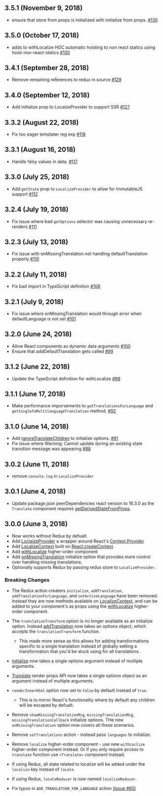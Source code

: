 ## 3.5.1 (November 9, 2018)

* ensure that store from props is initialized with initialize from props. [#130](https://github.com/ryandrewjohnson/react-localize-redux/pull/136)

## 3.5.0 (October 17, 2018)

* adds to withLocalize HOC automatic hoisting to non react statics using hoist-non-react-statics [#130](https://github.com/ryandrewjohnson/react-localize-redux/pull/130)

## 3.4.1 (September 28, 2018)

* Remove remaining references to redux in source [#129](https://github.com/ryandrewjohnson/react-localize-redux/pull/129)

## 3.4.0 (September 12, 2018)

* Add initialize prop to LocaizeProvider to support SSR [#127](https://github.com/ryandrewjohnson/react-localize-redux/pull/127)

## 3.3.2 (August 22, 2018)

* Fix too eager templater reg exp [#118](https://github.com/ryandrewjohnson/react-localize-redux/pull/118)

## 3.3.1 (August 16, 2018)

* Handle falsy values in data. [#117](https://github.com/ryandrewjohnson/react-localize-redux/pull/117)

## 3.3.0 (July 25, 2018)

* Add `getState` prop to `LocalizeProvider` to allow for ImmutableJS support [#112](https://github.com/ryandrewjohnson/react-localize-redux/pull/112)

## 3.2.4 (July 19, 2018)

* Fix issue where bad `getOptions` selector was causing unnecessary re-renders [#111](https://github.com/ryandrewjohnson/react-localize-redux/issues/111)

## 3.2.3 (July 13, 2018)

* Fix issue with onMissingTranslation not handling defaultTranslation properly [#110](https://github.com/ryandrewjohnson/react-localize-redux/pull/110)

## 3.2.2 (July 11, 2018)

* Fix bad import in TypeScript definition [#106](https://github.com/ryandrewjohnson/react-localize-redux/pull/106)

## 3.2.1 (July 9, 2018)

* Fix issue where onMissingTranslation would through error when defaultLanguage is not set [#101](https://github.com/ryandrewjohnson/react-localize-redux/issues/101)

## 3.2.0 (June 24, 2018)

* Allow React components as dynamic data arguments [#100](https://github.com/ryandrewjohnson/react-localize-redux/pull/100)
* Ensure that addDefaultTranslation gets called [#99](https://github.com/ryandrewjohnson/react-localize-redux/pull/99)

## 3.1.2 (June 22, 2018)

* Update the TypeScript definition for withLocalize [#98](https://github.com/ryandrewjohnson/react-localize-redux/pull/98)

## 3.1.1 (June 17, 2018)

* Make performance imporvements to `getTranslationsForLanguage` and `getSingleToMultilanguageTranslation` method. [#92](https://github.com/ryandrewjohnson/react-localize-redux/pull/92)

## 3.1.0 (June 14, 2018)

* Add [ignoreTranslateChildren](https://ryandrewjohnson.github.io/react-localize-redux-docs/#initialize) to initialize options. [#91](https://github.com/ryandrewjohnson/react-localize-redux-docs/pull/1)
* Fix issue where Warning: Cannot update during an existing state transition message was appearing [#88](https://github.com/ryandrewjohnson/react-localize-redux/pull/88)

## 3.0.2 (June 11, 2018)

* remove `console.log` in `LocalizeProvider`

## 3.0.1 (June 4, 2018)

* Update package.json peerDependencies react version to 16.3.0 as the `Translate` component requires [getDerivedStateFromProps](https://reactjs.org/docs/react-component.html#static-getderivedstatefromprops).

## 3.0.0 (June 3, 2018)

* Now works without Redux by defualt.
* Add [LoclaizeProvider](https://ryandrewjohnson.github.io/react-localize-redux-docs//#localizeprovider) a wrapper around React's [Context.Provider](https://reactjs.org/docs/context.html#provider)
* Add [LocalizeContext](https://ryandrewjohnson.github.io/react-localize-redux-docs/#localizecontext) built on [React.createContext](https://reactjs.org/docs/context.html#reactcreatecontext).
* Add [withLocalize](https://ryandrewjohnson.github.io/react-localize-redux-docs/#withlocalize) higher-order component
* Add [onMissingTranslation](https://ryandrewjohnson.github.io/react-localize-redux-docs/#handle-missing-translations) initialize option that provides more control over handling missing translations.
* Optionally supports Redux by passing redux store to `LocalizeProvider`.

### Breaking Changes

* The Redux action creators `initialize`, `addTranslation`, `addTranslationForLanguage`, and `setActiveLanguage` have been removed. Instead they are now methods available on [LocalizeContext](https://ryandrewjohnson.github.io/react-localize-redux-docs/#localizecontext), and can be added to your component's as props using the [withLocalize](https://ryandrewjohnson.github.io/react-localize-redux-docs/#withlocalize) higher-order component.

* The `translationTransform` option is no longer available as an initialize option. Instead [addTranslation](https://ryandrewjohnson.github.io/react-localize-redux-docs/#addtranslation) now takes an options object, which accepts the `translationTransform` function.

  * This made more sense as this allows for adding transformations specific to a single translation instead of globally setting a transformation that you'd be stuck using for all translations.

* [initialize](https://ryandrewjohnson.github.io/react-localize-redux-docs/#initialize) now takes a single options argument instead of multiple arguments.

* [Translate](https://ryandrewjohnson.github.io/react-localize-redux-docs/#render-props-api) render props API now takes a single options object as an argument instead of multiple arguments.

* `renderInnerHtml` option now set to `false` by default instead of `true`.

  * This is to mirror React's functionality where by default any children will be escaped by defualt.

* Remove `showMissingTranslationMsg`, `missingTranslationMsg`, `missingTranslationCallback` initialize options. THe new `onMissingTranslation` option now covers all these scenarios.

* Remove `setTranslations` action - instead pass `languages` to initialize.

* Remove `localize` higher-order component - use new `withLoclize` higher-order component instead. Or if you only require access to `translate` function use `<Translate>` component instead.

* If using Redux, all state related to localize will be added under the `localize` key instead of `locale`.

* If using Redux, `localeReducer` is now named `localizeReducer`.

* Fix typos in `ADD_TRANSLATION_FOR_LANGUAGE` action [(Issue #65)](https://github.com/ryandrewjohnson/react-localize-redux/issues/65)
